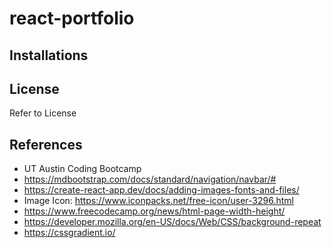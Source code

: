# react-portfolio

## Installations

## License

Refer to License

## References

- UT Austin Coding Bootcamp
- https://mdbootstrap.com/docs/standard/navigation/navbar/#
- https://create-react-app.dev/docs/adding-images-fonts-and-files/
- Image Icon: https://www.iconpacks.net/free-icon/user-3296.html
- https://www.freecodecamp.org/news/html-page-width-height/
- https://developer.mozilla.org/en-US/docs/Web/CSS/background-repeat
- https://cssgradient.io/

